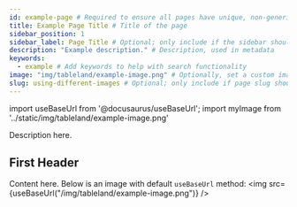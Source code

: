 ```yaml
---
id: example-page # Required to ensure all pages have unique, non-generic identifiers (like `intro` etc.)
title: Example Page Title # Title of the page
sidebar_position: 1
sidebar_label: Page Title # Optional; only include if the sidebar should display different text than `title`
description: "Example description." # Description, used in metadata
keywords:
  - example # Add keywords to help with search functionality
image: "img/tableland/example-image.png" # Optionally, set a custom image to override the generic default
slug: using-different-images # Optional; only include if page slug should not be file name
---
```


<!-- Imports at the top -->

import useBaseUrl from '@docusaurus/useBaseUrl';
import myImage from '../static/img/tableland/example-image.png'

<!-- Include a brief about the page, in a few sentences -->

Description here.

<!-- The page should then start with a `##` tag and its associated content -->

## First Header

<!-- An example image, using the default functionality -->

Content here. Below is an image with default `useBaseUrl` method:
<img src={useBaseUrl("/img/tableland/example-image.png")} />

